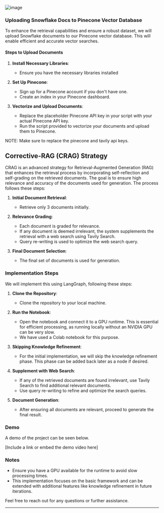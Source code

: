 ![image](https://github.com/manjunath-ab/snowflake_sensei/assets/114261603/9a0c0f5f-cdcd-49d0-bd25-5e0f8d5b6dfc)

### Uploading Snowflake Docs to Pinecone Vector Database

To enhance the retrieval capabilities and ensure a robust dataset, we will upload Snowflake documents to our Pinecone vector database. This will enable efficient and accurate vector searches.

#### Steps to Upload Documents

1. **Install Necessary Libraries**:
   - Ensure you have the necessary libraries installed

2. **Set Up Pinecone**:
   - Sign up for a Pinecone account if you don't have one.
   - Create an index in your Pinecone dashboard.

3. **Vectorize and Upload Documents**:
   - Replace the placeholder Pinecone API key in your script with your actual Pinecone API key.
   - Run the script provided to vectorize your documents and upload them to Pinecone.

NOTE: Make sure to replace the pinecone and tavily api keys.

## Corrective-RAG (CRAG) Strategy

CRAG is an advanced strategy for Retrieval-Augmented Generation (RAG) that enhances the retrieval process by incorporating self-reflection and self-grading on the retrieved documents. The goal is to ensure high relevance and accuracy of the documents used for generation. The process follows these steps:

1. **Initial Document Retrieval**:
   - Retrieve only 3 documents initially.

2. **Relevance Grading**:
   - Each document is graded for relevance.
   - If any document is deemed irrelevant, the system supplements the retrieval with a web search using Tavily Search.
   - Query re-writing is used to optimize the web search query.

3. **Final Document Selection**:
   - The final set of documents is used for generation.

### Implementation Steps

We will implement this using LangGraph, following these steps:

1. **Clone the Repository**:
   - Clone the repository to your local machine.

2. **Run the Notebook**:
   - Open the notebook and connect it to a GPU runtime. This is essential for efficient processing, as running locally without an NVIDIA GPU can be very slow.
   - We have used a Colab notebook for this purpose.

3. **Skipping Knowledge Refinement**:
   - For the initial implementation, we will skip the knowledge refinement phase. This phase can be added back later as a node if desired.

4. **Supplement with Web Search**:
   - If any of the retrieved documents are found irrelevant, use Tavily Search to find additional relevant documents.
   - Use query re-writing to refine and optimize the search queries.

5. **Document Generation**:
   - After ensuring all documents are relevant, proceed to generate the final result.

### Demo

A demo of the project can be seen below.

[Include a link or embed the demo video here]

### Notes

- Ensure you have a GPU available for the runtime to avoid slow processing times.
- This implementation focuses on the basic framework and can be extended with additional features like knowledge refinement in future iterations.

Feel free to reach out for any questions or further assistance.

---
